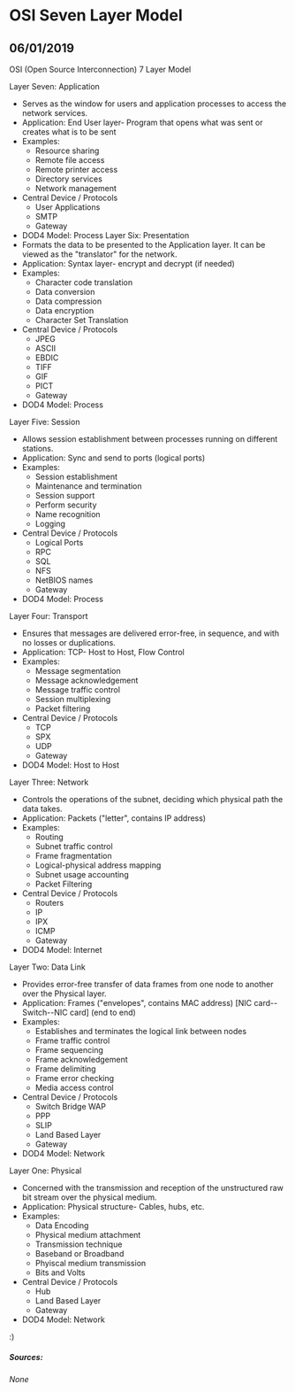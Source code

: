 # OSI Seven Layer Model
## 06/01/2019

OSI (Open Source Interconnection) 7 Layer Model

Layer Seven: Application

* Serves as the window for users and application processes to access the network services.
* Application: End User layer- Program that opens what was sent or creates what is to be sent
* Examples:
    * Resource sharing
    * Remote file access
    * Remote printer access
    * Directory services
    * Network management
* Central Device / Protocols
    * User Applications
    * SMTP
    * Gateway
* DOD4 Model: Process
Layer Six: Presentation
* Formats the data to be presented to the Application layer. It can be viewed as the "translator" for the network.
* Application: Syntax layer- encrypt and decrypt (if needed)
* Examples:
    * Character code translation
    * Data conversion
    * Data compression
    * Data encryption
    * Character Set Translation
* Central Device / Protocols
    * JPEG
    * ASCII
    * EBDIC
    * TIFF
    * GIF
    * PICT
    * Gateway
* DOD4 Model: Process

Layer Five: Session

* Allows session establishment between processes running on different stations. 
* Application: Sync and send to ports (logical ports)
* Examples:
    * Session establishment
    * Maintenance and termination
    * Session support
    * Perform security
    * Name recognition
    * Logging
* Central Device / Protocols
    * Logical Ports
    * RPC
    * SQL
    * NFS
    * NetBIOS names
    * Gateway
* DOD4 Model: Process

Layer Four: Transport

* Ensures that messages are delivered error-free, in sequence, and with no losses or duplications.
* Application: TCP- Host to Host, Flow Control
* Examples:
    * Message segmentation
    * Message acknowledgement
    * Message traffic control
    * Session multiplexing
    * Packet filtering
* Central Device / Protocols
    * TCP
    * SPX
    * UDP
    * Gateway
* DOD4 Model: Host to Host

Layer Three: Network

* Controls the operations of the subnet, deciding which physical path the data takes.
* Application: Packets ("letter", contains IP address)
* Examples:
    * Routing
    * Subnet traffic control
    * Frame fragmentation
    * Logical-physical address mapping
    * Subnet usage accounting
    * Packet Filtering
* Central Device / Protocols
    * Routers
    * IP
    * IPX
    * ICMP
    * Gateway
* DOD4 Model: Internet

Layer Two: Data Link

* Provides error-free transfer of data frames from one node to another over the Physical layer.
* Application: Frames ("envelopes", contains MAC address) [NIC card--Switch--NIC card] (end to end)
* Examples:
    * Establishes and terminates the logical link between nodes
    * Frame traffic control
    * Frame sequencing
    * Frame acknowledgement
    * Frame delimiting
    * Frame error checking
    * Media access control
* Central Device / Protocols
    * Switch Bridge WAP
    * PPP
    * SLIP
    * Land Based Layer
    * Gateway
* DOD4 Model: Network

Layer One: Physical

* Concerned with the transmission and reception of the unstructured raw bit stream over the physical medium.
* Application: Physical structure- Cables, hubs, etc.
* Examples:
    * Data Encoding
    * Physical medium attachment
    * Transmission technique
    * Baseband or Broadband
    * Phyiscal medium transmission
    * Bits and Volts
* Central Device / Protocols
    * Hub
    * Land Based Layer
    * Gateway
* DOD4 Model: Network

:)

##### Sources:
###### None